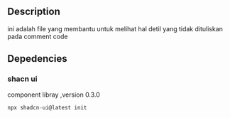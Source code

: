 ## Description

ini adalah file yang membantu untuk melihat hal detil yang tidak dituliskan pada comment code



## Depedencies

### shacn ui

component libray ,version 0.3.0

```jsx
npx shadcn-ui@latest init
```
